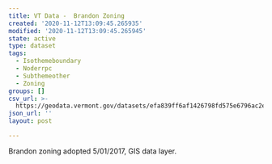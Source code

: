 ```yaml
---
title: VT Data -  Brandon Zoning
created: '2020-11-12T13:09:45.265935'
modified: '2020-11-12T13:09:45.265945'
state: active
type: dataset
tags:
  - Isothemeboundary
  - Noderrpc
  - Subthemeother
  - Zoning
groups: []
csv_url: >-
  https://geodata.vermont.gov/datasets/efa839ff6af1426798fd575e6796ac2e_0.csv?outSR=%7B%22latestWkid%22%3A3857%2C%22wkid%22%3A102100%7D
json_url: ''
layout: post

---
```

Brandon zoning adopted 5/01/2017, GIS data layer. 
